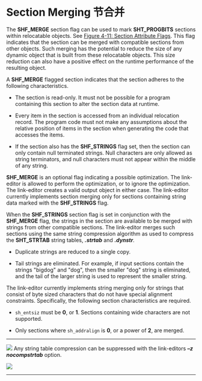 # Section Merging 节合并

The **SHF_MERGE** section flag can be used to mark **SHT_PROGBITS** sections within relocatable objects. See [Figure 4-11: Section Attribute Flags](https://github.com/astrotycoon/Executable-And-Linking-Format-ELF/blob/main/12.%20Section%20Attribute%20Flags.md#figure-4-11-section-attribute-flags). This flag indicates that the section can be merged with compatible sections from other objects. Such merging has the potential to reduce the size of any dynamic object that is built from these relocatable objects. This size reduction can also have a positive effect on the runtime performance of the resulting object.

A **SHF_MERGE** flagged section indicates that the section adheres to the following characteristics.

* The section is read-only. It must not be possible for a program containing this section to alter the section data at runtime.

* Every item in the section is accessed from an individual relocation record. The program code must not make any assumptions about the relative position of items in the section when generating the code that accesses the items.

* If the section also has the **SHF_STRINGS** flag set, then the section can only contain null terminated strings. Null characters are only allowed as string terminators, and null characters must not appear within the middle of any string.

**SHF_MERGE** is an optional flag indicating a possible optimization. The link-editor is allowed to perform the optimization, or to ignore the optimization. The link-editor creates a valid output object in either case. The link-editor currently implements section merging only for sections containing string data marked with the **SHF_STRINGS** flag.

When the **SHF_STRINGS** section flag is set in conjunction with the **SHF_MERGE** flag, the strings in the section are available to be merged with strings from other compatible sections. The link-editor merges such sections using the same string compression algorithm as used to compress the **SHT_STRTAB** string tables, ***.strtab*** and ***.dynstr***.

* Duplicate strings are reduced to a single copy.

* Tail strings are eliminated. For example, if input sections contain the strings "bigdog" and "dog", then the smaller "dog" string is eliminated, and the tail of the larger string is used to represent the smaller string.

The link-editor currently implements string merging only for strings that consist of byte sized characters that do not have special alignment constraints. Specifically, the following section characteristics are required.

* `sh_entsiz` must be **0**, or **1**. Sections containing wide characters are not supported.

* Only sections where `sh_addralign` is **0**, or a power of **2**, are merged.

***
![](http://www.sco.com/developers/gabi/latest/warning.gif) Any string table compression can be suppressed with the link-editors ***–z nocompstrtab*** option.

![](http://www.sco.com/developers/gabi/latest/warning.gif)
***
